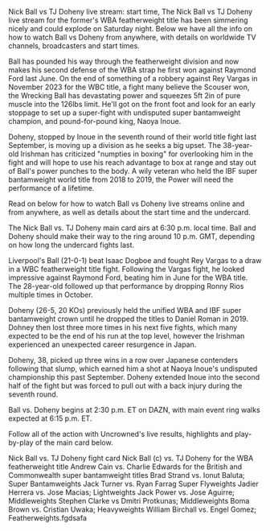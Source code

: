 Nick Ball vs TJ Doheny live stream: start time, The Nick Ball vs TJ Doheny live stream for the former's WBA featherweight title has been simmering nicely and could explode on Saturday night. Below we have all the info on how to watch Ball vs Doheny from anywhere, with details on worldwide TV channels, broadcasters and start times.


Ball has pounded his way through the featherweight division and now makes his second defense of the WBA strap he first won against Raymond Ford last June. On the end of something of a robbery against Rey Vargas in November 2023 for the WBC title, a fight many believe the Scouser won, the Wrecking Ball has devastating power and squeezes 5ft 2in of pure muscle into the 126lbs limit. He'll got on the front foot and look for an early stoppage to set up a super-fight with undisputed super bantamweight champion, and pound-for-pound king, Naoya Inoue.

Doheny, stopped by Inoue in the seventh round of their world title fight last September, is moving up a division as he seeks a big upset. The 38-year-old Irishman has criticized "numpties in boxing" for overlooking him in the fight and will hope to use his reach advantage to box at range and stay out of Ball's power punches to the body. A wily veteran who held the IBF super bantamweight world title from 2018 to 2019, the Power will need the performance of a lifetime.

Read on below for how to watch Ball vs Doheny live streams online and from anywhere, as well as details about the start time and the undercard.

The Nick Ball vs. TJ Doheny main card airs at 6:30 p.m. local time. Ball and Doheny should make their way to the ring around 10 p.m. GMT, depending on how long the undercard fights last.

Liverpool's Ball (21-0-1) beat Isaac Dogboe and fought Rey Vargas to a draw in a WBC featherweight title fight. Following the Vargas fight, he looked impressive against Raymond Ford, beating him in June for the WBA title. The 28-year-old followed up that performance by dropping Ronny Rios multiple times in October.

Doheny (26-5, 20 KOs) previously held the unified WBA and IBF super bantamweight crown until he dropped the titles to Daniel Roman in 2019. Dohney then lost three more times in his next five fights, which many expected to be the end of his run at the top level, however the Irishman experienced an unexpected career resurgence in Japan.

Doheny, 38, picked up three wins in a row over Japanese contenders following that slump, which earned him a shot at Naoya Inoue's undisputed championship this past September. Doheny extended Inoue into the second half of the fight but was forced to pull out with a back injury during the seventh round.

Ball vs. Doheny begins at 2:30 p.m. ET on DAZN, with main event ring walks expected at 6:15 p.m. ET.

Follow all of the action with Uncrowned's live results, highlights and play-by-play of the main card below.

Nick Ball vs. TJ Doheny fight card Nick Ball (c) vs. TJ Doheny for the WBA featherweight title Andrew Cain vs. Charlie Edwards for the British and Commonwealth super bantamweight titles Brad Strand vs. Ionut Baluta; Super Bantamweights Jack Turner vs. Ryan Farrag Super Flyweights Jadier Herrera vs. Jose Macias; Lightweights Jack Power vs. Jose Aguirre; Middleweights Stephen Clarke vs Dmitri Protkunas; Middleweights Boma Brown vs. Cristian Uwaka; Heavyweights William Birchall vs. Engel Gomez; Featherweights.fgdsafa
